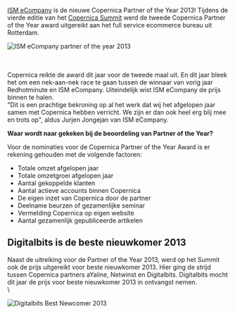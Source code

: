 [ISM eCompany](http://www.copernica.com/nl/partners/profile/4533916) is
de nieuwe Copernica Partner of the Year 2013! Tijdens de vierde editie
van het [Copernica
Summit](./copernica-summit.md) werd
de tweede Copernica Partner of the Year award uitgereikt aan het full
service ecommerce bureau uit Rotterdam.

![ISM eCompany partner of the year
2013](Copernicacom/ISM-partner-of-the-year.jpg "ISM eCompany Partner of the Year 2013")

\
\
Copernica reikte de award dit jaar voor de tweede maal uit. En dit jaar
bleek het om een nek-aan-nek race te gaan tussen de winnaar van vorig
jaar Redhotminute en ISM eCompany. Uiteindelijk wist ISM eCompany de
prijs binnen te halen.\
 "Dit is een prachtige bekroning op al het werk dat wij het afgelopen
jaar samen met Copernica hebben verricht. We zijn er dan ook heel erg
blij mee en trots op", aldus Jurjen Jongejan van ISM eCompany.

**Waar wordt naar gekeken bij de beoordeling van Partner of the Year?**

Voor de nominaties voor de Copernica Partner of the Year Award is er
rekening gehouden met de volgende factoren:

-   Totale omzet afgelopen jaar
-   Totale omzetgroei afgelopen jaar
-   Aantal gekoppelde klanten
-   Aantal actieve accounts binnen Copernica
-   De eigen inzet van Copernica door de partner
-   Deelname beurzen of gezamenlijke seminar
-   Vermelding Copernica op eigen website
-   Aantal gezamenlijk gepubliceerde artikelen

Digitalbits is de beste nieuwkomer 2013
---------------------------------------

Naast de uitreiking voor de Partner of the Year 2013, werd op het Summit
ook de prijs uitgereikt voor beste nieuwkomer 2013. Hier ging de strijd
tussen Copernica partners aYaline, Netwinst en Digitalbits. Digitalbits
mocht dit jaar de prijs voor beste nieuwkomer 2013 in ontvangst nemen.\
\

![Digitalbits Best Newcomer
2013](Summit2013/best-newcomer-3.jpg "Digitalbits Best Newcomer 2013")
